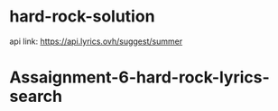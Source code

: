 # hard-rock-solution
api link: https://api.lyrics.ovh/suggest/summer
# Assaignment-6-hard-rock-lyrics-search
